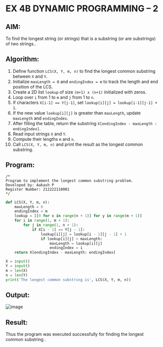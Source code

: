 # EX 4B DYNAMIC PROGRAMMING – 2
## AIM:
To find the longest string (or strings) that is a substring (or are substrings) of two strings..

## Algorithm:  

1. Define function `LCS(X, Y, m, n)` to find the longest common substring between `X` and `Y`.  
2. Initialize `maxLength = 0` and `endingIndex = m` to track the length and end position of the LCS.  
3. Create a 2D list `lookup` of size `(m+1) x (n+1)` initialized with zeros.  
4. Loop over `i` from 1 to `m` and `j` from 1 to `n`.  
5. If characters `X[i-1] == Y[j-1]`, set `lookup[i][j] = lookup[i-1][j-1] + 1`.  
6. If the new value `lookup[i][j]` is greater than `maxLength`, update `maxLength` and `endingIndex`.  
7. After filling the table, return the substring `X[endingIndex - maxLength : endingIndex]`.  
8. Read input strings `X` and `Y`.  
9. Compute their lengths `m` and `n`.  
10. Call `LCS(X, Y, m, n)` and print the result as the longest common substring.  

## Program:
```
/*
Program to implement the longest common substring problem.
Developed by: Aakash P
Register Number: 212222110001
*/
```
```python
def LCS(X, Y, m, n):
    maxLength = 0
    endingIndex = m
    lookup = [[0 for x in range(n + 1)] for y in range(m + 1)]
    for i in range(1, m + 1):
        for j in range(1, n + 1):
            if X[i - 1] == Y[j - 1]:
                lookup[i][j] = lookup[i - 1][j - 1] + 1
                if lookup[i][j] > maxLength:
                    maxLength = lookup[i][j]
                    endingIndex = i
    return X[endingIndex - maxLength: endingIndex]

X = input()
Y = input()
m = len(X)
n = len(Y)
print('The longest common substring is', LCS(X, Y, m, n))
```

## Output:

![image](https://github.com/user-attachments/assets/bc522377-bf3f-4a98-9460-2fb660a9947d)


## Result:
Thus the program was executed successfully for finding the longest common substring .
